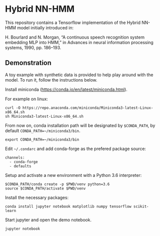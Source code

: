 # Hybrid NN-HMM

This repository contains a Tensorflow implementation of the Hybrid NN-HMM model initially introduced in:

H. Bourlard and N. Morgan, “A continuous speech recognition system embedding MLP into HMM,” in Advances in neural information processing systems, 1990, pp. 186–193.

## Demonstration

A toy example with synthetic data is provided to help play around with the model.
To run it, follow the instructions below.

Install miniconda (https://conda.io/en/latest/miniconda.html).

For example on linux:

```
curl -O https://repo.anaconda.com/miniconda/Miniconda3-latest-Linux-x86_64.sh
sh Miniconda3-latest-Linux-x86_64.sh
```

From now on, conda installation path will be designated by `$CONDA_PATH`, by default `CONDA_PATH=~/miniconda3/bin`.

```
export CONDA_PATH=~/miniconda3/bin
```

Edit `~/.condarc` and add conda-forge as the prefered package source:

```
channels:
  - conda-forge
  - defaults
```

Setup and activate a new environment with a Python 3.6 interpreter:

```
$CONDA_PATH/conda create -p $PWD/venv python=3.6
source $CONDA_PATH/activate $PWD/venv
```

Install the necessary packages:

```
conda install jupyter notebook matplotlib numpy tensorflow scikit-learn
```

Start jupyter and open the demo notebook.

```
jupyter notebook
```
